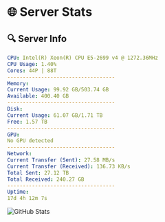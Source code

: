 # 🌐 Server Stats
## 🔍 Server Info
```yaml
CPU: Intel(R) Xeon(R) CPU E5-2699 v4 @ 1272.36MHz
CPU Usage: 1.40%
Cores: 44P | 88T
-----------------------------------
Memory:
Current Usage: 99.92 GB/503.74 GB
Available: 400.40 GB
-----------------------------------
Disk:
Current Usage: 61.07 GB/1.71 TB
Free: 1.57 TB
-----------------------------------
GPU:
No GPU detected
-----------------------------------
Network:
Current Transfer (Sent): 27.58 MB/s
Current Transfer (Received): 136.73 KB/s
Total Sent: 27.12 TB
Total Received: 240.27 GB
-----------------------------------
Uptime:
17d 4h 12m 7s
```
![GitHub Stats](https://img.shields.io/badge/Updated-2025-03-25_01:34:56-blue)